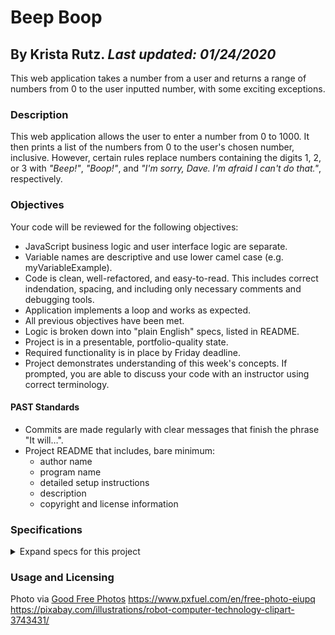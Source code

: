 # Beep Boop

## By Krista Rutz.  _Last updated: 01/24/2020_

This web application takes a number from a user and returns a range of numbers from 0 to the user inputted number, with some exciting exceptions.

### Description

This web application allows the user to enter a number from 0 to 1000. It then prints a list of the numbers from 0 to the user's chosen number, inclusive. However, certain rules replace numbers containing the digits 1, 2, or 3 with _"Beep!"_, _"Boop!"_, and _"I'm sorry, Dave. I'm afraid I can't do that."_, respectively.

### Objectives
Your code will be reviewed for the following objectives:

- JavaScript business logic and user interface logic are separate.  
- Variable names are descriptive and use lower camel case (e.g. myVariableExample).
- Code is clean, well-refactored, and easy-to-read. This includes correct indendation, spacing, and including only necessary comments and debugging tools.
- Application implements a loop and works as expected.
- All previous objectives have been met.
- Logic is broken down into "plain English" specs, listed in README.
- Project is in a presentable, portfolio-quality state.
- Required functionality is in place by Friday deadline.
- Project demonstrates understanding of this week's concepts. If prompted, you are able to discuss your code with an instructor using correct terminology.
#### PAST Standards
- Commits are made regularly with clear messages that finish the phrase "It will…".
- Project README that includes, bare minimum:
  - author name
  - program name
  - detailed setup instructions
  - description
  - copyright and license information

### Specifications
<details>
  <summary>Expand specs for this project</summary>

* **Spec**: The program returns an error message when the inputted number is out of range.
  * **Input**: "-4"
  * **Output**: "Value must be greater than or equal to 0."  
  
* **Spec**: The program returns a range of numbers from 0 to the users inputted number
  * **Input**: "4"
  * **Output**: "0, 1, 2, 3, 4"
* **Spec**: The program can be re-used to show new results
  * **Input**: "4" => GO , "2" => GO
  * **Output**: "0, 1, 2, 3, 4" => "0, 1, 2"
* **Spec**: The program returns "I'm sorry Dave, I'm afraid I can't do that" in place of numbers that contain the digit "3"
  * **Input**: "4"
  * **Output**: "0, 1, 2, "I'm sorry Dave, I'm afraid I can't do that", 4"
* **Spec**: The program returns "Boop!" in place of numbers that contain the digit "2"
  * **Input**: "4"
  * **Output**: "0, 1, "Boop!", "I'm sorry Dave, I'm afraid I can't do that", 4"
* **Spec**: The program returns "Beep!" in place of numbers that contain the digit "1"
  * **Input**: "4"
  * **Output**: "0, "Beep!", "Boop!", "I'm sorry Dave, I'm afraid I can't do that", 4"
* **Spec**: The program allows the user to reset the form
  * **Input**: Clicks reset
  * **Output**: Form is reset and the output display is empty
* **Spec**: The program will allow the user to enter "game mode"
  * **Input**: Toggle Game mode
  * **Output**: User will be prompted to select the correct next value in the sequence, with a point score.
</details>

### Usage and Licensing

Photo via <a href="https://www.goodfreephotos.com/">Good Free Photos</a>
https://www.pxfuel.com/en/free-photo-eiupq
https://pixabay.com/illustrations/robot-computer-technology-clipart-3743431/
